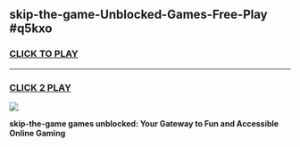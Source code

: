 
## skip-the-game-Unblocked-Games-Free-Play #q5kxo
<h3>
<a href="https://us.freeplayer.one?title=skip-the-game&ref=9M">CLICK TO PLAY</a></h3>
<hr>

<h3>
<a href="https://us.freeplayer.one?title=skip-the-game&ref=9M">CLICK 2 PLAY</a>
  
</h3>

<a href="https://us.freeplayer.one?title=skip-the-game&ref=9M"><img src="https://clearcache.store/games.png"></a>


**skip-the-game games unblocked: Your Gateway to Fun and Accessible Online Gaming**
